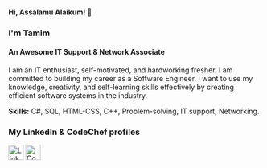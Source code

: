 #### Hi, Assalamu Alaikum! 👋 
### I'm Tamim
#### An Awesome IT Support & Network Associate

I am an IT enthusiast, self-motivated, and hardworking fresher. I am committed to building my career as a Software Engineer. I want to use my knowledge, creativity, and self-learning skills effectively by creating efficient software systems in the industry.

<b>Skills:</b> C#, SQL, HTML-CSS, C++, Problem-solving, IT support, Networking. 

### My LinkedIn & CodeChef profiles 
[<img src='https://cdn-icons-png.flaticon.com/512/174/174857.png' alt='Linkedin' height='30'>](https://www.linkedin.com/in/asmtamim/)     [<img src='https://cdn.codechef.com/sites/all/themes/abessive/cc-logo.png' alt='CodeChef' height='30'>](https://www.codechef.com/users/asmtamim)
